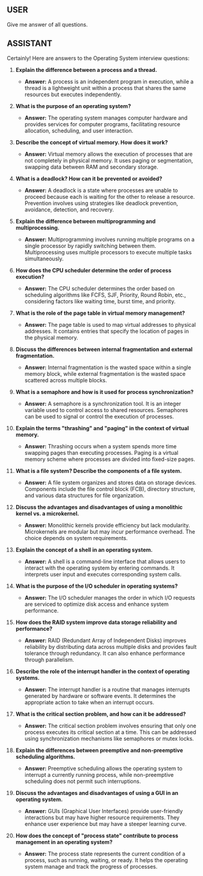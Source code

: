 ## USER
Give me answer of all questions.

## ASSISTANT
Certainly! Here are answers to the Operating System interview questions:

1. **Explain the difference between a process and a thread.**
   - **Answer:** A process is an independent program in execution, while a thread is a lightweight unit within a process that shares the same resources but executes independently.

2. **What is the purpose of an operating system?**
   - **Answer:** The operating system manages computer hardware and provides services for computer programs, facilitating resource allocation, scheduling, and user interaction.

3. **Describe the concept of virtual memory. How does it work?**
   - **Answer:** Virtual memory allows the execution of processes that are not completely in physical memory. It uses paging or segmentation, swapping data between RAM and secondary storage.

4. **What is a deadlock? How can it be prevented or avoided?**
   - **Answer:** A deadlock is a state where processes are unable to proceed because each is waiting for the other to release a resource. Prevention involves using strategies like deadlock prevention, avoidance, detection, and recovery.

5. **Explain the difference between multiprogramming and multiprocessing.**
   - **Answer:** Multiprogramming involves running multiple programs on a single processor by rapidly switching between them. Multiprocessing uses multiple processors to execute multiple tasks simultaneously.

6. **How does the CPU scheduler determine the order of process execution?**
   - **Answer:** The CPU scheduler determines the order based on scheduling algorithms like FCFS, SJF, Priority, Round Robin, etc., considering factors like waiting time, burst time, and priority.

7. **What is the role of the page table in virtual memory management?**
   - **Answer:** The page table is used to map virtual addresses to physical addresses. It contains entries that specify the location of pages in the physical memory.

8. **Discuss the differences between internal fragmentation and external fragmentation.**
   - **Answer:** Internal fragmentation is the wasted space within a single memory block, while external fragmentation is the wasted space scattered across multiple blocks.

9. **What is a semaphore and how is it used for process synchronization?**
   - **Answer:** A semaphore is a synchronization tool. It is an integer variable used to control access to shared resources. Semaphores can be used to signal or control the execution of processes.

10. **Explain the terms "thrashing" and "paging" in the context of virtual memory.**
    - **Answer:** Thrashing occurs when a system spends more time swapping pages than executing processes. Paging is a virtual memory scheme where processes are divided into fixed-size pages.

11. **What is a file system? Describe the components of a file system.**
    - **Answer:** A file system organizes and stores data on storage devices. Components include the file control block (FCB), directory structure, and various data structures for file organization.

12. **Discuss the advantages and disadvantages of using a monolithic kernel vs. a microkernel.**
    - **Answer:** Monolithic kernels provide efficiency but lack modularity. Microkernels are modular but may incur performance overhead. The choice depends on system requirements.

13. **Explain the concept of a shell in an operating system.**
    - **Answer:** A shell is a command-line interface that allows users to interact with the operating system by entering commands. It interprets user input and executes corresponding system calls.

14. **What is the purpose of the I/O scheduler in operating systems?**
    - **Answer:** The I/O scheduler manages the order in which I/O requests are serviced to optimize disk access and enhance system performance.

15. **How does the RAID system improve data storage reliability and performance?**
    - **Answer:** RAID (Redundant Array of Independent Disks) improves reliability by distributing data across multiple disks and provides fault tolerance through redundancy. It can also enhance performance through parallelism.

16. **Describe the role of the interrupt handler in the context of operating systems.**
    - **Answer:** The interrupt handler is a routine that manages interrupts generated by hardware or software events. It determines the appropriate action to take when an interrupt occurs.

17. **What is the critical section problem, and how can it be addressed?**
    - **Answer:** The critical section problem involves ensuring that only one process executes its critical section at a time. This can be addressed using synchronization mechanisms like semaphores or mutex locks.

18. **Explain the differences between preemptive and non-preemptive scheduling algorithms.**
    - **Answer:** Preemptive scheduling allows the operating system to interrupt a currently running process, while non-preemptive scheduling does not permit such interruptions.

19. **Discuss the advantages and disadvantages of using a GUI in an operating system.**
    - **Answer:** GUIs (Graphical User Interfaces) provide user-friendly interactions but may have higher resource requirements. They enhance user experience but may have a steeper learning curve.

20. **How does the concept of "process state" contribute to process management in an operating system?**
    - **Answer:** The process state represents the current condition of a process, such as running, waiting, or ready. It helps the operating system manage and track the progress of processes.
